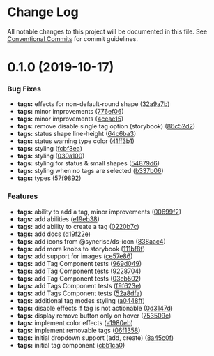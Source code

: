 # Change Log

All notable changes to this project will be documented in this file.
See [Conventional Commits](https://conventionalcommits.org) for commit guidelines.

# 0.1.0 (2019-10-17)


### Bug Fixes

* **tags:** effects for non-default-round shape ([32a9a7b](https://github.com/Synerise/synerise-design/commit/32a9a7b))
* **tags:** minor improvements ([776ef06](https://github.com/Synerise/synerise-design/commit/776ef06))
* **tags:** minor improvements ([4ceae15](https://github.com/Synerise/synerise-design/commit/4ceae15))
* **tags:** remove disable single tag option (storybook) ([86c52d2](https://github.com/Synerise/synerise-design/commit/86c52d2))
* **tags:** status shape line-height ([64c6ba3](https://github.com/Synerise/synerise-design/commit/64c6ba3))
* **tags:** status warning type color ([41ff3b1](https://github.com/Synerise/synerise-design/commit/41ff3b1))
* **tags:** styling ([fcbf3ea](https://github.com/Synerise/synerise-design/commit/fcbf3ea))
* **tags:** styling ([030a100](https://github.com/Synerise/synerise-design/commit/030a100))
* **tags:** styling for status & small shapes ([54879d6](https://github.com/Synerise/synerise-design/commit/54879d6))
* **tags:** styling when no tags are selected ([b337b06](https://github.com/Synerise/synerise-design/commit/b337b06))
* **tags:** types ([57f9892](https://github.com/Synerise/synerise-design/commit/57f9892))


### Features

* **tags:** ability to add a tag, minor improvements ([00699f2](https://github.com/Synerise/synerise-design/commit/00699f2))
* **tags:** add abilities ([e19eb38](https://github.com/Synerise/synerise-design/commit/e19eb38))
* **tags:** add ability to create a tag ([0220b7c](https://github.com/Synerise/synerise-design/commit/0220b7c))
* **tags:** add docs ([d19f22e](https://github.com/Synerise/synerise-design/commit/d19f22e))
* **tags:** add icons from @synerise/ds-icon ([838aac4](https://github.com/Synerise/synerise-design/commit/838aac4))
* **tags:** add more knobs to storybook ([111bf8f](https://github.com/Synerise/synerise-design/commit/111bf8f))
* **tags:** add support for images ([ce57e86](https://github.com/Synerise/synerise-design/commit/ce57e86))
* **tags:** add Tag Component tests ([969d049](https://github.com/Synerise/synerise-design/commit/969d049))
* **tags:** add Tag Component tests ([9228704](https://github.com/Synerise/synerise-design/commit/9228704))
* **tags:** add Tag Component tests ([03eb502](https://github.com/Synerise/synerise-design/commit/03eb502))
* **tags:** add Tags Component tests ([f9f623e](https://github.com/Synerise/synerise-design/commit/f9f623e))
* **tags:** add Tags Component tests ([52a8dfa](https://github.com/Synerise/synerise-design/commit/52a8dfa))
* **tags:** additional tag modes styling ([a0448ff](https://github.com/Synerise/synerise-design/commit/a0448ff))
* **tags:** disable effects if tag is not actionable ([0d3147d](https://github.com/Synerise/synerise-design/commit/0d3147d))
* **tags:** display remove button only on hover ([753509e](https://github.com/Synerise/synerise-design/commit/753509e))
* **tags:** implement color effects ([a1980eb](https://github.com/Synerise/synerise-design/commit/a1980eb))
* **tags:** implement removable tags ([06f1358](https://github.com/Synerise/synerise-design/commit/06f1358))
* **tags:** initial dropdown support (add, create) ([8a45c0f](https://github.com/Synerise/synerise-design/commit/8a45c0f))
* **tags:** initial tag component ([cbb1ca0](https://github.com/Synerise/synerise-design/commit/cbb1ca0))
